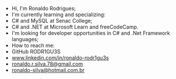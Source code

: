 - Hi, I'm Ronaldo Rodrigues;
- I'm currently learning and specializing:
-   C# and MySQL at Senac College;
-   C# and .NET  at Microsoft Learn and freeCodeCamp.
- I'm looking for developer opportunities in C# and .Net Framework languages;
- How to reach me:
-   GitHub RODR1GU3S
-   www.linkedin.com/in/ronaldo-rodr1gu3s
-   ronaldo.r.silva.78@gmail.com
-   ronaldo-silva@hotmail.com.br
<!---
RODR1GU3S/RODR1GU3S is a ✨ special ✨ repository because its `README.md` (this file) appears on your GitHub profile.
You can click the Preview link to take a look at your changes.
--->
